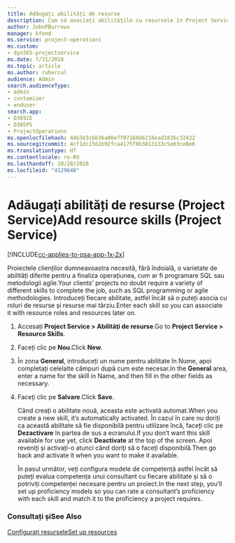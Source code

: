```yaml
---
title: Adăugați abilități de resurse
description: Cum să asociați abilitățile cu resursele în Project Service
author: JohnPBurrows
manager: kfend
ms.service: project-operations
ms.custom:
- dyn365-projectservice
ms.date: 7/31/2018
ms.topic: article
ms.author: ruhercul
audience: Admin
search.audienceType:
- admin
- customizer
- enduser
search.app:
- D365CE
- D365PS
- ProjectOperations
ms.openlocfilehash: 44b3d3cbb36a00e7f07160b6216ead183bc32422
ms.sourcegitcommit: 4cf1dc1561b92fca4175f0b3813133c5e63ce8e6
ms.translationtype: HT
ms.contentlocale: ro-RO
ms.lasthandoff: 10/28/2020
ms.locfileid: "4129648"
---
```

# <a name="add-resource-skills-project-service"></a><span data-ttu-id="1e57e-103">Adăugați abilități de resurse (Project Service)</span><span class="sxs-lookup"><span data-stu-id="1e57e-103">Add resource skills (Project Service)</span></span>

[!INCLUDE[cc-applies-to-psa-app-1x-2x](../includes/cc-applies-to-psa-app-1x-2x.md)]

<span data-ttu-id="1e57e-104">Proiectele clienților dumneavoastra necesită, fără îndoială, o varietate de abilități diferite pentru a finaliza operațiunea, cum ar fi programare SQL sau metodologii agile.</span><span class="sxs-lookup"><span data-stu-id="1e57e-104">Your clients’ projects no doubt require a variety of different skills to complete the job, such as SQL programming or agile methodologies.</span></span> <span data-ttu-id="1e57e-105">Introduceți fiecare abilitate, astfel încât să o puteți asocia cu roluri de resurse și resurse mai târziu.</span><span class="sxs-lookup"><span data-stu-id="1e57e-105">Enter each skill so you can associate it with resource roles and resources later on.</span></span>  
  
1. <span data-ttu-id="1e57e-106">Accesați **Project Service > Abilități de resurse**.</span><span class="sxs-lookup"><span data-stu-id="1e57e-106">Go to **Project Service > Resource Skills**.</span></span>  
  
2. <span data-ttu-id="1e57e-107">Faceți clic pe **Nou**.</span><span class="sxs-lookup"><span data-stu-id="1e57e-107">Click **New**.</span></span>  
  
3. <span data-ttu-id="1e57e-108">În zona **General**, introduceți un nume pentru abilitate în Nume, apoi completați celelalte câmpuri după cum este necesar.</span><span class="sxs-lookup"><span data-stu-id="1e57e-108">In the **General** area, enter a name for the skill in Name, and then fill in the other fields as necessary.</span></span>  
  
4. <span data-ttu-id="1e57e-109">Faceți clic pe **Salvare**.</span><span class="sxs-lookup"><span data-stu-id="1e57e-109">Click **Save**.</span></span>  
  
   <span data-ttu-id="1e57e-110">Când creați o abilitate nouă, aceasta este activată automat.</span><span class="sxs-lookup"><span data-stu-id="1e57e-110">When you create a new skill, it’s automatically activated.</span></span> <span data-ttu-id="1e57e-111">În cazul în care nu doriți ca această abilitate să fie disponibilă pentru utilizare încă, faceți clic pe **Dezactivare** în partea de sus a ecranului.</span><span class="sxs-lookup"><span data-stu-id="1e57e-111">If you don’t want this skill available for use yet, click **Deactivate** at the top of the screen.</span></span> <span data-ttu-id="1e57e-112">Apoi reveniți și activați-o atunci când doriți să o faceți disponibilă.</span><span class="sxs-lookup"><span data-stu-id="1e57e-112">Then go back and activate it when you want to make it available.</span></span>  
  
   <span data-ttu-id="1e57e-113">În pasul următor, veți configura modele de competență astfel încât să puteți evalua competența unui consultant cu fiecare abilitate și să o potriviți competenței necesare pentru un proiect.</span><span class="sxs-lookup"><span data-stu-id="1e57e-113">In the next step, you’ll set up proficiency models so you can rate a consultant’s proficiency with each skill and match it to the proficiency a project requires.</span></span>  
  
### <a name="see-also"></a><span data-ttu-id="1e57e-114">Consultați și</span><span class="sxs-lookup"><span data-stu-id="1e57e-114">See Also</span></span>  
 [<span data-ttu-id="1e57e-115">Configurați resursele</span><span class="sxs-lookup"><span data-stu-id="1e57e-115">Set up resources</span></span>](../psa/set-up-resources.md)
